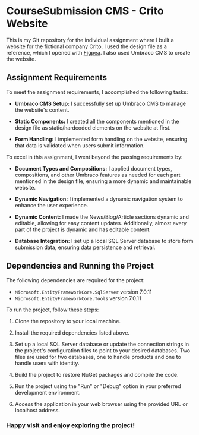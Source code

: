 # CourseSubmission CMS - Crito Website

This is my Git repository for the individual assignment where I built a website for the fictional company Crito. I used the design file as a reference, which I opened with [Figpea](https://figpea.com/). I also used Umbraco CMS to create the website.

## Assignment Requirements

To meet the assignment requirements, I accomplished the following tasks:

- **Umbraco CMS Setup:** I successfully set up Umbraco CMS to manage the website's content.

- **Static Components:** I created all the components mentioned in the design file as static/hardcoded elements on the website at first.

- **Form Handling:** I implemented form handling on the website, ensuring that data is validated when users submit information.

To excel in this assignment, I went beyond the passing requirements by:

- **Document Types and Compositions:** I applied document types, compositions, and other Umbraco features as needed for each part mentioned in the design file, ensuring a more dynamic and maintainable website.

- **Dynamic Navigation:** I implemented a dynamic navigation system to enhance the user experience.

- **Dynamic Content:** I made the News/Blog/Article sections dynamic and editable, allowing for easy content updates. Additionally, almost every part of the project is dynamic and has editable content.

- **Database Integration:** I set up a local SQL Server database to store form submission data, ensuring data persistence and retrieval.

## Dependencies and Running the Project

The following dependencies are required for the project:

- `Microsoft.EntityFrameworkCore.SqlServer` version 7.0.11
- `Microsoft.EntityFrameworkCore.Tools` version 7.0.11

To run the project, follow these steps:

1. Clone the repository to your local machine.

2. Install the required dependencies listed above.

3. Set up a local SQL Server database or update the connection strings in the project's configuration files to point to your desired databases. Two files are used for two databases, one to handle products and one to handle users with identity.

4. Build the project to restore NuGet packages and compile the code.

5. Run the project using the "Run" or "Debug" option in your preferred development environment.

6. Access the application in your web browser using the provided URL or localhost address.


### Happy visit and enjoy exploring the project!


